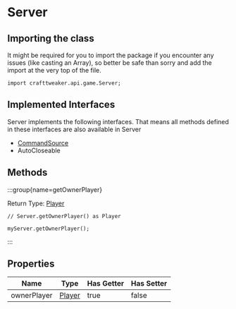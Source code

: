 # Server

## Importing the class

It might be required for you to import the package if you encounter any issues (like casting an Array), so better be safe than sorry and add the import at the very top of the file.
```zenscript
import crafttweaker.api.game.Server;
```


## Implemented Interfaces
Server implements the following interfaces. That means all methods defined in these interfaces are also available in Server

- [CommandSource](/vanilla/api/command/CommandSource)
- AutoCloseable

## Methods

:::group{name=getOwnerPlayer}

Return Type: [Player](/mods/sixikutils/utils/entity/type/player/Player)

```zenscript
// Server.getOwnerPlayer() as Player

myServer.getOwnerPlayer();
```

:::


## Properties

|    Name     |                            Type                            | Has Getter | Has Setter |
|-------------|------------------------------------------------------------|------------|------------|
| ownerPlayer | [Player](/mods/sixikutils/utils/entity/type/player/Player) | true       | false      |

